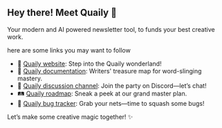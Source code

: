 ## Hey there! Meet Quaily 👋

Your modern and AI powered newsletter tool, to funds your best creative work.

here are some links you may want to follow

- 🧙 [Quaily website](https://quaily.com): Step into the Quaily wonderland!
- 📑 [Quaily documentation](https://docs.quaily.com): Writers' treasure map for word-slinging mastery.
- 💬 [Quaily discussion channel](https://discord.gg/VRP27AhMKm): Join the party on Discord—let’s chat!
- 🛤️ [Quaily roadmap](https://github.com/quailyquaily/roadmap): Sneak a peek at our grand master plan.
- 🐞 [Quaily bug tracker](https://github.com/orgs/quailyquaily/projects/2): Grab your nets—time to squash some bugs!

Let’s make some creative magic together! ✨
